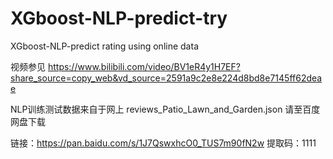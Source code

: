 # XGboost-NLP-predict-try
XGboost-NLP-predict rating using online data

视频参见
https://www.bilibili.com/video/BV1eR4y1H7EF?share_source=copy_web&vd_source=2591a9c2e8e224d8bd8e7145ff62deae

NLP训练测试数据来自于网上
reviews_Patio_Lawn_and_Garden.json  请至百度网盘下载

链接：https://pan.baidu.com/s/1J7QswxhcO0_TUS7m90fN2w 
提取码：1111 
